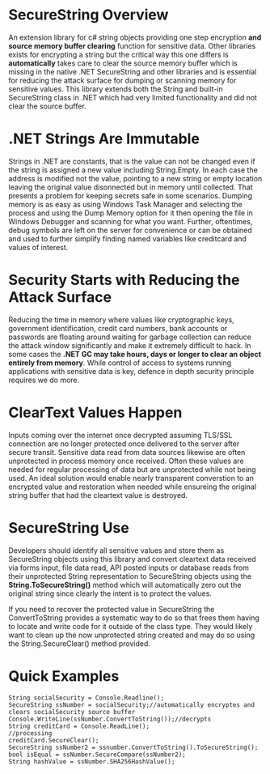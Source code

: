 # SecureString Overview

An extension library for c# string objects providing one step encryption **and source memory buffer clearing** function for sensitive data.  Other libraries exists for encrypting a string but the critical way this one differs is **automatically** takes care to clear the source memory buffer which is missing in the native .NET SecureString and other libraries and is essential for reducing the attack surface for dumping or scanning memory for sensitive values.  This library extends both the String and built-in SecureString class in .NET which had very limited functionality and did not clear the source buffer.

# .NET Strings Are Immutable

Strings in .NET are constants, that is the value can not be changed even if the string is assigned a new value including String.Empty.  In each case the address is modified not the value, pointing to a new string or empty location leaving the original value disonnected but in memory until collected.  That presents a problem for keeping secrets safe in some scenarios.  Dumping memory is as easy as using Windows Task Manager and selecting the process and using the Dump Memory option for it then opening the file in Windows Debugger and scanning for what you want.  Further, oftentimes, debug symbols are left on the server for convenience or can be obtained and used to further simplify finding named variables like creditcard and values of interest.

# Security Starts with Reducing the Attack Surface 

Reducing the time in memory where values like cryptographic keys, government identification, credit card numbers, bank accounts or passwords are floating around waiting for garbage collection can reduce the attack window significantly and make it extremely difficult to hack.  In some cases the **.NET GC may take hours, days or longer to clear an object entirely from memory**.  While control of access to systems running applications with sensitive data is key, defence in depth security principle requires we do more.

# ClearText Values Happen

Inputs coming over the internet once decrypted assuming TLS/SSL connection are no longer protected once delivered to the server after secure transit.  Sensitive data read from data sources likewise are often unprotected in process memory once received.  Often these values are needed for regular processing of data but are unprotected while not being used.  An ideal solution would enable nearly transparent converstion to an encrypted value and restoration when needed while ensureing the original string buffer that had the cleartext value is destroyed.

# SecureString Use

Developers should identify all sensitive values and store them as SecureString objects using this library and convert cleartext data received via forms input, file data read, API posted inputs or database reads from their unprotected String representation to SecureString objects using the **String.ToSecureString()** method which will automatically zero out the original string since clearly the intent is to protect the values.

If you need to recover the protected value in SecureString the ConvertToString provides a systematic way to do so that frees them having to locate and write code for it outside of the class type. They would likely want to clean up the now unprotected string created and may do so using the String.SecureClear() method provided.

# Quick Examples
```
String socialSecurity = Console.Readline();
SecureString ssNumber = socialSecurity;//automatically encryptes and clears socialSecurity source buffer
Console.WriteLine(ssNumber.ConvertToString());//decrypts
String creditCard = Console.ReadLine();
//processing
creditCard.SecureClear();
SecureString ssNumber2 = ssnumber.ConvertToString().ToSecureString();
bool isEqual = ssNumber.SecureCompare(ssNumber2);
String hashValue = ssNumber.SHA256HashValue();
```
